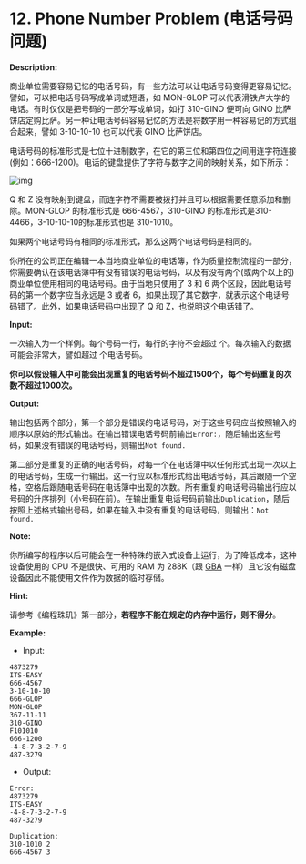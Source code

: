 # 12. Phone Number Problem (电话号码问题)

**Description:**

商业单位需要容易记忆的电话号码，有一些方法可以让电话号码变得更容易记忆。譬如，可以把电话号码写成单词或短语，如 MON-GLOP 可以代表滑铁卢大学的电话。有时仅仅是把号码的一部分写成单词，如打 310-GINO 便可向 GINO 比萨饼店定购比萨。另一种让电话号码容易记忆的方法是将数字用一种容易记的方式组合起来，譬如 3-10-10-10 也可以代表 GINO 比萨饼店。

电话号码的标准形式是七位十进制数字，在它的第三位和第四位之间用连字符连接(例如：666-1200)。电话的键盘提供了字符与数字之间的映射关系，如下所示：

![img](http://lexue.bit.edu.cn/pluginfile.php/197757/mod_programming/intro/TIM%E5%9B%BE%E7%89%8720180823145141.png)

Q 和 Z 没有映射到键盘，而连字符不需要被拨打并且可以根据需要任意添加和删除。MON-GLOP 的标准形式是 666-4567，310-GINO 的标准形式是310-4466，3-10-10-10的标准形式也是 310-1010。

如果两个电话号码有相同的标准形式，那么这两个电话号码是相同的。

你所在的公司正在编辑一本当地商业单位的电话簿，作为质量控制流程的一部分，你需要确认在该电话簿中有没有错误的电话号码，以及有没有两个(或两个以上的)商业单位使用相同的电话号码。由于当地只使用了 3 和 6 两个区段，因此电话号码的第一个数字应当永远是 3 或者 6，如果出现了其它数字，就表示这个电话号码错了。此外，如果电话号码中出现了 Q 和 Z，也说明这个电话错了。

**Input:**

一次输入为一个样例。每个号码一行，每行的字符不会超过  个。每次输入的数据可能会非常大，譬如超过  个电话号码。

**你可以假设输入中可能会出现重复的电话号码不超过1500个，每个号码重复的次数不超过1000次。**

**Output:**

输出包括两个部分，第一个部分是错误的电话号码，对于这些号码应当按照输入的顺序以原始的形式输出。在输出错误电话号码前输出`Error:`，随后输出这些号码，如果没有错误的电话号码，则输出`Not found.`

第二部分是重复的正确的电话号码，对每一个在电话簿中以任何形式出现一次以上的电话号码，生成一行输出。这一行应以标准形式给出电话号码，其后跟随一个空格，空格后跟随电话号码在电话簿中出现的次数。所有重复的电话号码输出行应以号码的升序排列（小号码在前）。在输出重复电话号码前输出`Duplication`，随后按照上述格式输出号码，如果在输入中没有重复的电话号码，则输出：`Not found.`

**Note:**

你所编写的程序以后可能会在一种特殊的嵌入式设备上运行，为了降低成本，这种设备使用的 CPU 不是很快、可用的 RAM 为 288K（跟 [GBA](http://images.google.cn/images?q=GameBoy+Advance) 一样）且它没有磁盘设备因此不能使用文件作为数据的临时存储。

**Hint:**

请参考《编程珠玑》第一部分，**若程序不能在规定的内存中运行，则不得分**。

**Example:**

- Input:

```
4873279
ITS-EASY
666-4567
3-10-10-10
666-GLOP
MON-GLOP
367-11-11
310-GINO
F101010
666-1200
-4-8-7-3-2-7-9
487-3279
```

- Output:

```
Error:
4873279
ITS-EASY
-4-8-7-3-2-7-9
487-3279

Duplication:
310-1010 2
666-4567 3
```

